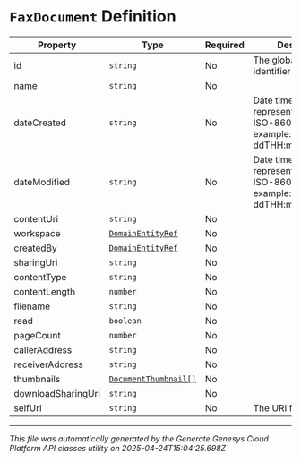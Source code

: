 # `FaxDocument` Definition

| Property | Type | Required | Description |
|----------|------|----------|-------------|
| id | `string` | No | The globally unique identifier for the object. |
| name | `string` | No |  |
| dateCreated | `string` | No | Date time is represented as an ISO-8601 string. For example: yyyy-MM-ddTHH:mm:ss[.mmm]Z |
| dateModified | `string` | No | Date time is represented as an ISO-8601 string. For example: yyyy-MM-ddTHH:mm:ss[.mmm]Z |
| contentUri | `string` | No |  |
| workspace | [`DomainEntityRef`](domainentityref-definition.md) | No |  |
| createdBy | [`DomainEntityRef`](domainentityref-definition.md) | No |  |
| sharingUri | `string` | No |  |
| contentType | `string` | No |  |
| contentLength | `number` | No |  |
| filename | `string` | No |  |
| read | `boolean` | No |  |
| pageCount | `number` | No |  |
| callerAddress | `string` | No |  |
| receiverAddress | `string` | No |  |
| thumbnails | [`DocumentThumbnail[]`](documentthumbnail-definition.md) | No |  |
| downloadSharingUri | `string` | No |  |
| selfUri | `string` | No | The URI for this object |

---

*This file was automatically generated by the Generate Genesys Cloud Platform API classes utility on 2025-04-24T15:04:25.698Z*